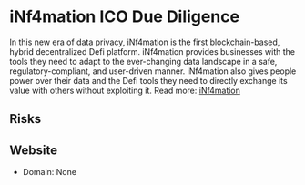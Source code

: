 # iNf4mation ICO Due Diligence
In this new era of data privacy, iNf4mation is the first blockchain-based, hybrid decentralized Defi platform. iNf4mation provides businesses with the tools they need to adapt to the ever-changing data landscape in a safe, regulatory-compliant, and user-driven manner. iNf4mation also gives people power over their data and the Defi tools they need to directly exchange its value with others without exploiting it.
Read more: [iNf4mation](https://metabay.network/ico/inf4mation)
## Risks
## Website
* Domain: None
